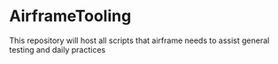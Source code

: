 # AirframeTooling
This repository will host all scripts that airframe needs to assist general testing and daily practices
